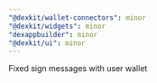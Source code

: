 ```yaml
---
"@dexkit/wallet-connectors": minor
"@dexkit/widgets": minor
"dexappbuilder": minor
"@dexkit/ui": minor
---
```


Fixed sign messages with user wallet
